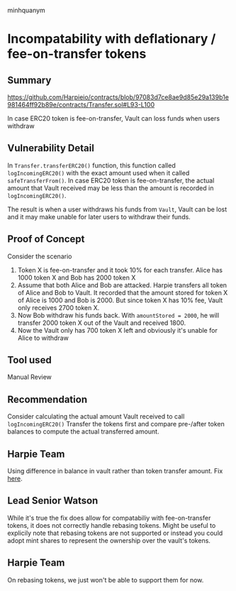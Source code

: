 minhquanym
# Incompatability with deflationary / fee-on-transfer tokens

## Summary

https://github.com/Harpieio/contracts/blob/97083d7ce8ae9d85e29a139b1e981464ff92b89e/contracts/Transfer.sol#L93-L100

In case ERC20 token is fee-on-transfer, Vault can loss funds when users withdraw

## Vulnerability Detail

In `Transfer.transferERC20()` function, this function called `logIncomingERC20()` with the exact amount used when it called `safeTransferFrom()`. In case ERC20 token is fee-on-transfer, the actual amount that Vault received may be less than the amount is recorded in `logIncomingERC20()`. 

The result is when a user withdraws his funds from `Vault`, Vault can be lost and it may make unable for later users to withdraw their funds.

## Proof of Concept

Consider the scenario
1. Token X is fee-on-transfer and it took 10% for each transfer. Alice has 1000 token X and Bob has 2000 token X
2. Assume that both Alice and Bob are attacked. Harpie transfers all token of Alice and Bob to Vault. It recorded that the amount stored for token X of Alice is 1000 and Bob is 2000. But since token X has 10% fee, Vault only receives 2700 token X.
3. Now Bob withdraw his funds back. With `amountStored = 2000`, he will transfer 2000 token X out of the Vault and received 1800. 
4. Now the Vault only has 700 token X left and obviously it's unable for Alice to withdraw

## Tool used

Manual Review

## Recommendation

Consider calculating the actual amount Vault received to call `logIncomingERC20()`
Transfer the tokens first and compare pre-/after token balances to compute the actual transferred amount.

## Harpie Team

Using difference in balance in vault rather than token transfer amount. Fix [here](https://github.com/Harpieio/contracts/pull/4/commits/550065a5e9d625ef93a862bc5f74f140d57998fa).

## Lead Senior Watson

While it's true the fix does allow for compatabiliy with fee-on-transfer tokens, it does not correctly handle rebasing tokens. Might be useful to explicily note that rebasing tokens are not supported or instead you could adopt mint shares to represent the ownership over the vault's tokens.

## Harpie Team

On rebasing tokens, we just won't be able to support them for now.
